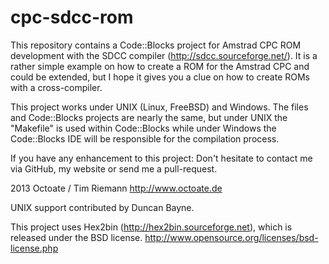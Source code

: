 cpc-sdcc-rom
============

This repository contains a Code::Blocks project for Amstrad CPC ROM development with the SDCC compiler
(http://sdcc.sourceforge.net/). It is a rather simple example on how to create a ROM for the Amstrad
CPC and could be extended, but I hope it gives you a clue on how to create ROMs with a cross-compiler.

This project works under UNIX (Linux, FreeBSD) and Windows. The files and Code::Blocks projects are
nearly the same, but under UNIX the "Makefile" is used within Code::Blocks while under Windows the
Code::Blocks IDE will be responsible for the compilation process.

If you have any enhancement to this project: Don't hesitate to contact me via GitHub, my website or
send me a pull-request.

2013 Octoate / Tim Riemann
http://www.octoate.de

UNIX support contributed by Duncan Bayne.

This project uses Hex2bin (http://hex2bin.sourceforge.net), which is released under the BSD license.
http://www.opensource.org/licenses/bsd-license.php
